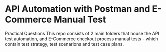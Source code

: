 # API Automation with Postman and E-Commerce Manual Test
Practical Questions 
This repo consists of 2 main folders that house the API test automation, and E-Commerce checkout process manual tests - which contain test strategy, test scenarions and test case plans.
